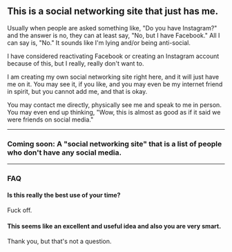 ## This is a social networking site that just has me.

Usually when people are asked something like, "Do you have Instagram?" and the answer is no, they can at least say, "No, but I have Facebook." All I can say is, "No." It sounds like I'm lying and/or being anti-social.

I have considered reactivating Facebook or creating an Instagram account because of this, but I really, really don't want to.

I am creating my own social networking site right here, and it will just have me on it. You may see it, if you like, and you may even be my internet friend in spirit, but you cannot add me, and that is okay.

You may contact me directly, physically see me and speak to me in person. You may even end up thinking, "Wow, this is almost as good as if it said we were friends on social media."

---

### Coming soon: A "social networking site" that is a list of people who don't have any social media.

---

### FAQ

#### Is this really the best use of your time?
Fuck off.

#### This seems like an excellent and useful idea and also you are very smart.
Thank you, but that's not a question.